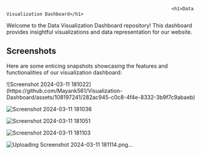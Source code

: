                                                                 <h1>Data Visualization Dashboard</h1>
                                                                         
<p>Welcome to the Data Visualization Dashboard repository! This dashboard provides insightful visualizations and data representation for our website.</p>

<h2>Screenshots</h2>
<p>Here are some enticing snapshots showcasing the features and functionalities of our visualization dashboard:</p>
![Screenshot 2024-03-11 181022](https://github.com/Mayank561/Visualization-Dashboard/assets/108197241/282ac945-c0c8-4f4e-8332-3b9f7c9abaeb)

![Screenshot 2024-03-11 181036](https://github.com/Mayank561/Visualization-Dashboard/assets/108197241/4d3f7871-b51a-44bc-872f-a3bb2c08a11c)

![Screenshot 2024-03-11 181051](https://github.com/Mayank561/Visualization-Dashboard/assets/108197241/b7b613e5-07f4-42c9-a887-9775c4393848)

![Screenshot 2024-03-11 181103](https://github.com/Mayank561/Visualization-Dashboard/assets/108197241/eecd3915-f8ad-4451-a73c-9fadf9a6ab19)

![Uploading Screenshot 2024-03-11 181114.png…]()
